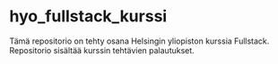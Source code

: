# hyo_fullstack_kurssi
Tämä repositorio on tehty osana Helsingin yliopiston kurssia Fullstack. Repositorio sisältää kurssin tehtävien palautukset.
